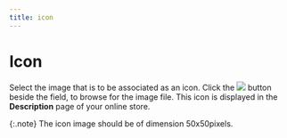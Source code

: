 ```yaml
---
title: icon
---
```


# Icon


Select the image that is to be associated as an icon. Click the ![]({{site.utl_baseurl}}/img/utility_lens_button.gif) button beside the field, to browse for the image file. This  icon is displayed in the **Description**  page of your online store.


{:.note}
The icon image should be of dimension 50x50pixels.
